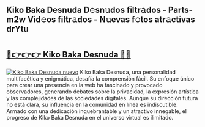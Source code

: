 ## Kiko Baka Desnuda D𝚎sn𝚞dos filtr𝚊dos - Parts-m2w Vid𝚎os filtr𝚊dos - N𝚞evas f𝚘tos atr𝚊ctivas drYtu

# <h2><a href="http://mb1cu4.tromn.icu/?c=Kiko+Baka+Desnuda">🔗👉👉👉 Kiko Baka Desnuda 🔗🔗</a></h2>

[![Kiko Baka Desnuda nuevo](https://i.imgur.com/pEAQMta.gif)](http://mb1cu4.tromn.icu/?c=Kiko+Baka+Desnuda)
Kiko Baka Desnuda, una personalidad multifacética y enigmática, desafía la comprensión fácil. Su enfoque único para crear una presencia en la web ha fascinado y provocado observadores, generando debates sobre la privacidad, la expresión artística y las complejidades de las sociedades digitales. Aunque su dirección futura no está clara, su influencia en la comunidad en línea es indiscutible. Armado con una dedicación inquebrantable y un atractivo innegable, el progreso de Kiko Baka Desnuda en el universo virtual es ilimitado.
